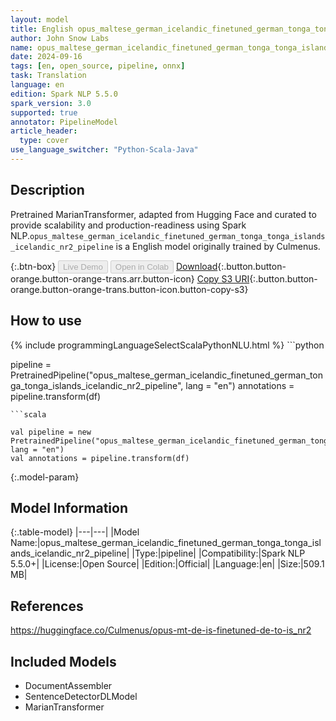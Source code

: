 ```yaml
---
layout: model
title: English opus_maltese_german_icelandic_finetuned_german_tonga_tonga_islands_icelandic_nr2_pipeline pipeline MarianTransformer from Culmenus
author: John Snow Labs
name: opus_maltese_german_icelandic_finetuned_german_tonga_tonga_islands_icelandic_nr2_pipeline
date: 2024-09-16
tags: [en, open_source, pipeline, onnx]
task: Translation
language: en
edition: Spark NLP 5.5.0
spark_version: 3.0
supported: true
annotator: PipelineModel
article_header:
  type: cover
use_language_switcher: "Python-Scala-Java"
---
```


## Description

Pretrained MarianTransformer, adapted from Hugging Face and curated to provide scalability and production-readiness using Spark NLP.`opus_maltese_german_icelandic_finetuned_german_tonga_tonga_islands_icelandic_nr2_pipeline` is a English model originally trained by Culmenus.

{:.btn-box}
<button class="button button-orange" disabled>Live Demo</button>
<button class="button button-orange" disabled>Open in Colab</button>
[Download](https://s3.amazonaws.com/auxdata.johnsnowlabs.com/public/models/opus_maltese_german_icelandic_finetuned_german_tonga_tonga_islands_icelandic_nr2_pipeline_en_5.5.0_3.0_1726465782743.zip){:.button.button-orange.button-orange-trans.arr.button-icon}
[Copy S3 URI](s3://auxdata.johnsnowlabs.com/public/models/opus_maltese_german_icelandic_finetuned_german_tonga_tonga_islands_icelandic_nr2_pipeline_en_5.5.0_3.0_1726465782743.zip){:.button.button-orange.button-orange-trans.button-icon.button-copy-s3}

## How to use



<div class="tabs-box" markdown="1">
{% include programmingLanguageSelectScalaPythonNLU.html %}
```python

pipeline = PretrainedPipeline("opus_maltese_german_icelandic_finetuned_german_tonga_tonga_islands_icelandic_nr2_pipeline", lang = "en")
annotations =  pipeline.transform(df)   

```
```scala

val pipeline = new PretrainedPipeline("opus_maltese_german_icelandic_finetuned_german_tonga_tonga_islands_icelandic_nr2_pipeline", lang = "en")
val annotations = pipeline.transform(df)

```
</div>

{:.model-param}
## Model Information

{:.table-model}
|---|---|
|Model Name:|opus_maltese_german_icelandic_finetuned_german_tonga_tonga_islands_icelandic_nr2_pipeline|
|Type:|pipeline|
|Compatibility:|Spark NLP 5.5.0+|
|License:|Open Source|
|Edition:|Official|
|Language:|en|
|Size:|509.1 MB|

## References

https://huggingface.co/Culmenus/opus-mt-de-is-finetuned-de-to-is_nr2

## Included Models

- DocumentAssembler
- SentenceDetectorDLModel
- MarianTransformer